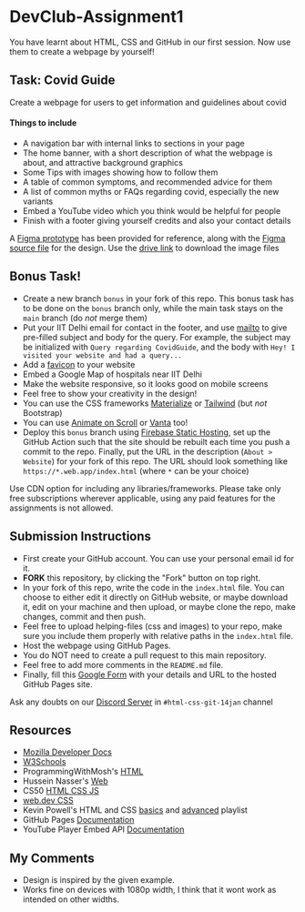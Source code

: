 # DevClub-Assignment1

You have learnt about HTML, CSS and GitHub in our first session. Now use them to create a webpage by yourself!

## Task: Covid Guide
Create a webpage for users to get information and guidelines about covid
#### Things to include
- A navigation bar with internal links to sections in your page
- The home banner, with a short description of what the webpage is about, and attractive background graphics
- Some Tips with images showing how to follow them
- A table of common symptoms, and recommended advice for them
- A list of common myths or FAQs regarding covid, especially the new variants
- Embed a YouTube video which you think would be helpful for people
- Finish with a footer giving yourself credits and also your contact details

A [Figma prototype](https://www.figma.com/proto/12aCPysPYYkU0YrhjdOS7e/CovidGuide) has been provided for reference, along with the [Figma source file](https://www.figma.com/file/12aCPysPYYkU0YrhjdOS7e/CovidGuide) for the design. Use the [drive link](https://csciitd-my.sharepoint.com/:f:/g/personal/tt1201099_iitd_ac_in/EtUO6IwxaxNLkX_5PQQisZYBYjcEJP6sAed_DZI2evf3NQ?e=M8xTKO) to download the image files

## Bonus Task!
- Create a new branch `bonus` in your fork of this repo. This bonus task has to be done on the `bonus` branch only, while the main task stays on the `main` branch (do *not* merge them)
- Put your IIT Delhi email for contact in the footer, and use [mailto](https://en.wikipedia.org/wiki/Mailto) to give pre-filled subject and body for the query. For example, the subject may be initialized with `Query regarding CovidGuide`, and the body with `Hey! I visited your website and had a query...`
- Add a [favicon](https://en.wikipedia.org/wiki/Favicon) to your website
- Embed a Google Map of hospitals near IIT Delhi
- Make the website responsive, so it looks good on mobile screens
- Feel free to show your creativity in the design!
- You can use the CSS frameworks [Materialize](https://materializecss.com/) or [Tailwind](https://tailwindui.com/) (but *not* Bootstrap)
- You can use [Animate on Scroll](https://michalsnik.github.io/aos/) or [Vanta](https://www.vantajs.com/) too!
- Deploy this `bonus` branch using [Firebase Static Hosting](https://firebase.google.com/docs/hosting/github-integration), set up the GitHub Action such that the site should be rebuilt each time you push a commit to the repo. Finally, put the URL in the description (`About > Website`) for your fork of this repo. The URL should look something like `https://*.web.app/index.html` (where `*` can be your choice)

Use CDN option for including any libraries/frameworks. 
Please take only free subscriptions wherever applicable, using any paid features for the assignments is not allowed.

## Submission Instructions
- First create your GitHub account. You can use your personal email id for it.
- **FORK** this repository, by clicking the "Fork" button on top right.
- In your fork of this repo, write the code in the `index.html` file. You can choose to either edit it directly on GitHub website, or maybe download it, edit on your machine and then upload, or maybe clone the repo, make changes, commit and then push.
- Feel free to upload helping-files (css and images) to your repo, make sure you include them properly with relative paths in the `index.html` file.
- Host the webpage using GitHub Pages.
- You do NOT need to create a pull request to this main repository.
- Feel free to add more comments in the `README.md` file.
- Finally, fill this [Google Form](https://forms.gle/zgLhpp4ptMas77yQ6) with your details and URL to the hosted GitHub Pages site.

Ask any doubts on our [Discord Server](https://discord.gg/Hedc9gw3Ar) in `#html-css-git-14jan` channel

## Resources
- [Mozilla Developer Docs](https://developer.mozilla.org/en-US/docs/Learn)
- [W3Schools](https://www.w3schools.com/)
- ProgrammingWithMosh's [HTML](https://www.youtube.com/watch?v=qz0aGYrrlhU)
- Hussein Nasser's [Web](https://www.youtube.com/watch?v=dh406O2v_1c)
- CS50 [HTML CSS JS](https://www.youtube.com/watch?v=2VauFS071pg)
- [web.dev CSS](https://web.dev/learn/css/)
- Kevin Powell's HTML and CSS [basics](https://www.youtube.com/playlist?list=PL4-IK0AVhVjM0xE0K2uZRvsM7LkIhsPT-) and [advanced](https://www.youtube.com/playlist?list=PL4-IK0AVhVjP27yZLwW-gkPggRps0CCnP) playlist
- GitHub Pages [Documentation](https://docs.github.com/en/pages)
- YouTube Player Embed API [Documentation](https://developers.google.com/youtube/iframe_api_reference)

## My Comments
- Design is inspired by the given example.
- Works fine on devices with 1080p width, I think that it wont work as intended on other widths.

